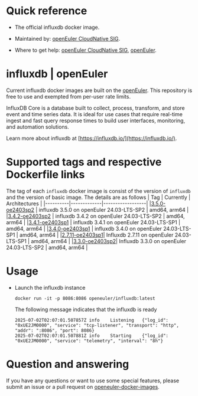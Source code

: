 # Quick reference

- The official influxdb docker image.

- Maintained by: [openEuler CloudNative SIG](https://gitee.com/openeuler/cloudnative).

- Where to get help: [openEuler CloudNative SIG](https://gitee.com/openeuler/cloudnative), [openEuler](https://gitee.com/openeuler/community).

# influxdb | openEuler
Current influxdb docker images are built on the [openEuler](https://repo.openeuler.org/). This repository is free to use and exempted from per-user rate limits.

InfluxDB Core is a database built to collect, process, transform, and store event and time series data. It is ideal for use cases that require real-time ingest and fast query response times to build user interfaces, monitoring, and automation solutions.

Learn more about influxdb at [https://influxdb.io/](https://influxdb.io/).

# Supported tags and respective Dockerfile links
The tag of each `influxdb` docker image is consist of the version of `influxdb` and the version of basic image. The details are as follows
|    Tag   |  Currently  |   Architectures  |
|----------|-------------|------------------|
|[3.5.0-oe2403sp2](https://gitee.com/openeuler/openeuler-docker-images/blob/master/Database/influxdb/3.5.0/24.03-lts-sp2/Dockerfile) | influxdb 3.5.0 on openEuler 24.03-LTS-SP2 | amd64, arm64 |
|[3.4.2-oe2403sp2](https://gitee.com/openeuler/openeuler-docker-images/blob/master/Database/influxdb/3.4.2/24.03-lts-sp2/Dockerfile) | influxdb 3.4.2 on openEuler 24.03-LTS-SP2 | amd64, arm64 |
|[3.4.1-oe2403sp1](https://gitee.com/openeuler/openeuler-docker-images/blob/master/Database/influxdb/3.4.1/24.03-lts-sp1/Dockerfile) | influxdb 3.4.1 on openEuler 24.03-LTS-SP1 | amd64, arm64 |
|[3.4.0-oe2403sp1](https://gitee.com/openeuler/openeuler-docker-images/blob/master/Database/influxdb/3.4.0/24.03-lts-sp1/Dockerfile) | influxdb 3.4.0 on openEuler 24.03-LTS-SP1 | amd64, arm64 |
|[2.7.11-oe2403sp1](https://gitee.com/openeuler/openeuler-docker-images/blob/master/Database/influxdb/2.7.11/24.03-lts-sp1/Dockerfile)| Influxdb 2.7.11 on openEuler 24.03-LTS-SP1 | amd64, arm64 |
|[3.3.0-oe2403sp2](https://gitee.com/openeuler/openeuler-docker-images/blob/master/Database/influxdb/3.3.0/24.03-lts-sp2/Dockerfile)| Influxdb 3.3.0 on openEuler 24.03-LTS-SP2 | amd64, arm64 |

# Usage

- Launch the influxdb instance

	```
	docker run -it -p 8086:8086 openeuler/influxdb:latest
	```
	The following message indicates that the influxdb is ready
	```
	2025-07-02T02:07:01.507857Z	info	Listening	{"log_id": "0xUE2JM0000", "service": "tcp-listener", "transport": "http", "addr": ":8086", "port": 8086}
	2025-07-02T02:07:01.507881Z	info	Starting	{"log_id": "0xUE2JM0000", "service": "telemetry", "interval": "8h"}
	```

# Question and answering
If you have any questions or want to use some special features, please submit an issue or a pull request on [openeuler-docker-images](https://gitee.com/openeuler/openeuler-docker-images).